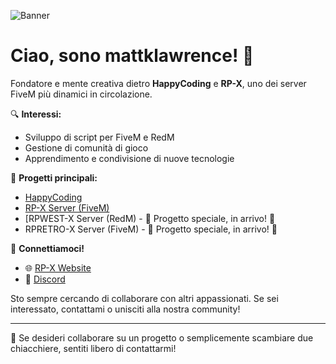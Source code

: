 ![Banner](https://imgur.com/NaqLA8E.png)

# Ciao, sono mattklawrence! 👋

Fondatore e mente creativa dietro **HappyCoding** e **RP-X**, uno dei server FiveM più dinamici in circolazione.

🔍 **Interessi:**
- Sviluppo di script per FiveM e RedM
- Gestione di comunità di gioco
- Apprendimento e condivisione di nuove tecnologie

🚀 **Progetti principali:**
- [HappyCoding](https://discord.gg/HtmUzdRVxM)
- [RP-X Server (FiveM)](https://discord.gg/qc8PjE8hzy)
- [RPWEST-X Server (RedM) - 🌟 Progetto speciale, in arrivo! 🌟
- RPRETRO-X Server (FiveM) - 🌟 Progetto speciale, in arrivo! 🌟

🔗 **Connettiamoci!**
- 🌐 [RP-X Website](https://rp-x.bss.design/)
- 💬 [Discord](https://discord.gg/HtmUzdRVxM)

Sto sempre cercando di collaborare con altri appassionati. Se sei interessato, contattami o unisciti alla nostra community!

---

💼 Se desideri collaborare su un progetto o semplicemente scambiare due chiacchiere, sentiti libero di contattarmi!

